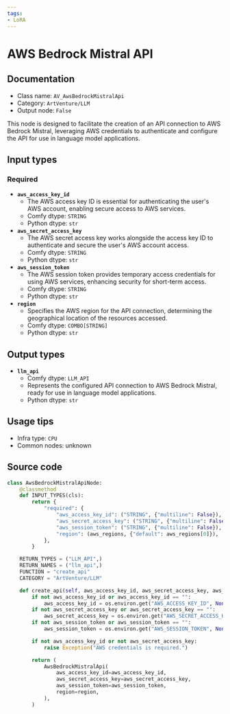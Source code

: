 ```yaml
---
tags:
- LoRA
---
```


# AWS Bedrock Mistral API
## Documentation
- Class name: `AV_AwsBedrockMistralApi`
- Category: `ArtVenture/LLM`
- Output node: `False`

This node is designed to facilitate the creation of an API connection to AWS Bedrock Mistral, leveraging AWS credentials to authenticate and configure the API for use in language model applications.
## Input types
### Required
- **`aws_access_key_id`**
    - The AWS access key ID is essential for authenticating the user's AWS account, enabling secure access to AWS services.
    - Comfy dtype: `STRING`
    - Python dtype: `str`
- **`aws_secret_access_key`**
    - The AWS secret access key works alongside the access key ID to authenticate and secure the user's AWS account access.
    - Comfy dtype: `STRING`
    - Python dtype: `str`
- **`aws_session_token`**
    - The AWS session token provides temporary access credentials for using AWS services, enhancing security for short-term access.
    - Comfy dtype: `STRING`
    - Python dtype: `str`
- **`region`**
    - Specifies the AWS region for the API connection, determining the geographical location of the resources accessed.
    - Comfy dtype: `COMBO[STRING]`
    - Python dtype: `str`
## Output types
- **`llm_api`**
    - Comfy dtype: `LLM_API`
    - Represents the configured API connection to AWS Bedrock Mistral, ready for use in language model applications.
    - Python dtype: `str`
## Usage tips
- Infra type: `CPU`
- Common nodes: unknown


## Source code
```python
class AwsBedrockMistralApiNode:
    @classmethod
    def INPUT_TYPES(cls):
        return {
            "required": {
                "aws_access_key_id": ("STRING", {"multiline": False}),
                "aws_secret_access_key": ("STRING", {"multiline": False}),
                "aws_session_token": ("STRING", {"multiline": False}),
                "region": (aws_regions, {"default": aws_regions[0]}),
            },
        }

    RETURN_TYPES = ("LLM_API",)
    RETURN_NAMES = ("llm_api",)
    FUNCTION = "create_api"
    CATEGORY = "ArtVenture/LLM"

    def create_api(self, aws_access_key_id, aws_secret_access_key, aws_session_token, region):
        if not aws_access_key_id or aws_access_key_id == "":
            aws_access_key_id = os.environ.get("AWS_ACCESS_KEY_ID", None)
        if not aws_secret_access_key or aws_secret_access_key == "":
            aws_secret_access_key = os.environ.get("AWS_SECRET_ACCESS_KEY", None)
        if not aws_session_token or aws_session_token == "":
            aws_session_token = os.environ.get("AWS_SESSION_TOKEN", None)

        if not aws_access_key_id or not aws_secret_access_key:
            raise Exception("AWS credentials is required.")

        return (
            AwsBedrockMistralApi(
                aws_access_key_id=aws_access_key_id,
                aws_secret_access_key=aws_secret_access_key,
                aws_session_token=aws_session_token,
                region=region,
            ),
        )

```
